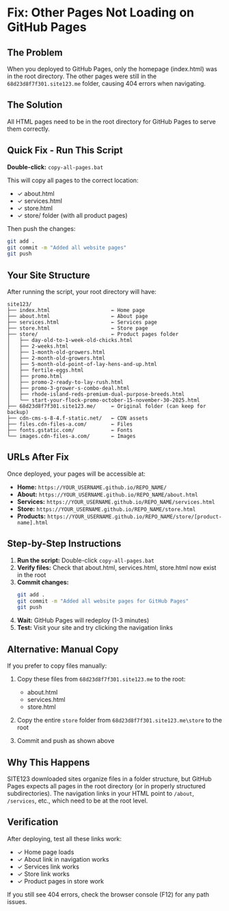 # Fix: Other Pages Not Loading on GitHub Pages

## The Problem

When you deployed to GitHub Pages, only the homepage (index.html) was in the root directory. The other pages were still in the `68d23d8f7f301.site123.me` folder, causing 404 errors when navigating.

## The Solution

All HTML pages need to be in the root directory for GitHub Pages to serve them correctly.

## Quick Fix - Run This Script

**Double-click:** `copy-all-pages.bat`

This will copy all pages to the correct location:
- ✓ about.html
- ✓ services.html  
- ✓ store.html
- ✓ store/ folder (with all product pages)

Then push the changes:
```bash
git add .
git commit -m "Added all website pages"
git push
```

## Your Site Structure

After running the script, your root directory will have:

```
site123/
├── index.html                    ← Home page
├── about.html                    ← About page
├── services.html                 ← Services page
├── store.html                    ← Store page
├── store/                        ← Product pages folder
│   ├── day-old-to-1-week-old-chicks.html
│   ├── 2-weeks.html
│   ├── 1-month-old-growers.html
│   ├── 2-month-old-growers.html
│   ├── 5-month-old-point-of-lay-hens-and-up.html
│   ├── fertile-eggs.html
│   ├── promo.html
│   ├── promo-2-ready-to-lay-rush.html
│   ├── promo-3-grower-s-combo-deal.html
│   ├── rhode-island-reds-premium-dual-purpose-breeds.html
│   └── start-your-flock-promo-october-15-november-30-2025.html
├── 68d23d8f7f301.site123.me/     ← Original folder (can keep for backup)
├── cdn-cms-s-8-4.f-static.net/   ← CDN assets
├── files.cdn-files-a.com/        ← Files
├── fonts.gstatic.com/            ← Fonts
└── images.cdn-files-a.com/       ← Images
```

## URLs After Fix

Once deployed, your pages will be accessible at:

- **Home:** `https://YOUR_USERNAME.github.io/REPO_NAME/`
- **About:** `https://YOUR_USERNAME.github.io/REPO_NAME/about.html`
- **Services:** `https://YOUR_USERNAME.github.io/REPO_NAME/services.html`
- **Store:** `https://YOUR_USERNAME.github.io/REPO_NAME/store.html`
- **Products:** `https://YOUR_USERNAME.github.io/REPO_NAME/store/[product-name].html`

## Step-by-Step Instructions

1. **Run the script:** Double-click `copy-all-pages.bat`
2. **Verify files:** Check that about.html, services.html, store.html now exist in the root
3. **Commit changes:**
   ```bash
   git add .
   git commit -m "Added all website pages for GitHub Pages"
   git push
   ```
4. **Wait:** GitHub Pages will redeploy (1-3 minutes)
5. **Test:** Visit your site and try clicking the navigation links

## Alternative: Manual Copy

If you prefer to copy files manually:

1. Copy these files from `68d23d8f7f301.site123.me` to the root:
   - about.html
   - services.html
   - store.html

2. Copy the entire `store` folder from `68d23d8f7f301.site123.me\store` to the root

3. Commit and push as shown above

## Why This Happens

SITE123 downloaded sites organize files in a folder structure, but GitHub Pages expects all pages in the root directory (or in properly structured subdirectories). The navigation links in your HTML point to `/about`, `/services`, etc., which need to be at the root level.

## Verification

After deploying, test all these links work:
- ✓ Home page loads
- ✓ About link in navigation works
- ✓ Services link works
- ✓ Store link works
- ✓ Product pages in store work

If you still see 404 errors, check the browser console (F12) for any path issues.
